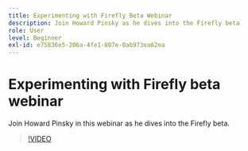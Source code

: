 ```yaml
---
title: Experimenting with Firefly Beta Webinar
description: Join Howard Pinsky as he dives into the Firefly beta
role: User
level: Beginner
exl-id: e75836e5-206a-4fe1-807e-0ab973ea62ea
---
```

# Experimenting with Firefly beta webinar

Join Howard Pinsky in this webinar as he dives into the Firefly beta.

>[!VIDEO](https://video.tv.adobe.com/v/3420252?quality=12&learn=on&hidetitle=true)
